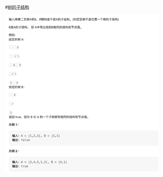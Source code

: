 #[树的子结构](https://leetcode.cn/problems/shu-de-zi-jie-gou-lcof/)

<img src="./question.jpg" alt="树的子结构"/>
